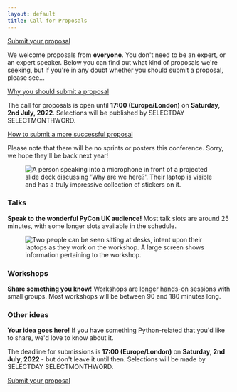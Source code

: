 ```yaml
---
layout: default
title: Call for Proposals
---
```


<a href="https://pretalx.com/pycon-uk-2022/cfp" target="_blank">Submit your proposal</a>

<p>We welcome proposals from <strong>everyone</strong>. You don't need to be an expert, or an expert speaker. Below you can find out what kind of proposals we're seeking, but if you're in any doubt whether you should submit a proposal, please see...</p>

<a href="/call-proposals/why-you-should-submit-proposal/">Why you should submit a proposal</a>

<p>The call for proposals is open until <strong>17:00 (Europe/London)</strong> on <strong>Saturday, 2nd July, 2022</strong>. Selections will be published by SELECTDAY SELECTMONTHWORD.</p>

<a href="/call-proposals/proposal-submission-advice/">How to submit a more successful proposal</a>

<p>Please note that there will be no sprints or posters this conference. Sorry, we hope they'll be back next year!</p>

<style>
  .box_cfp figure {
    float: right;
    max-width: 250px;
    margin-left: 1em;
    margin-bottom: 1em;
  }

  .box_cfp h3 {
    margin-top: 0;
    margin-bottom: 0.5em;
  }

  .box_cfp p:nth-child(3) {
    margin-top: 0.5em;
  }

  h2 {
    margin-top: 3em;
  }
</style>

<div class="box box_blue">
  <figure>
    <img src="/images/mikey_talk.jpg" alt="A person speaking into a microphone in front of a projected slide deck discussing 'Why are we here?'. Their laptop is visible and has a truly impressive collection of stickers on it.">
  </figure>

  <h3>Talks</h3>
  <p><strong>Speak to the wonderful PyCon UK audience!</strong> Most talk slots are around 25 minutes, with some longer slots available in the schedule.</p>
</div>

<div class="box box_red">
  <figure>
    <img src="/images/workshop.jpg" alt="Two people can be seen sitting at desks, intent upon their laptops as they work on the workshop. A large screen shows information pertaining to the workshop.">
  </figure>

  <h3>Workshops</h3>
  <p><strong>Share something you know!</strong> Workshops are longer hands-on sessions with small groups. Most workshops will be between 90 and 180 minutes long.</p>
</div>

<div class="box box_blue">
  <h3>Other ideas</h3>
  <p><strong>Your idea goes here!</strong> If you have something Python-related that you'd like to share, we'd love to know about it.</p>
</div>

<div class="box box_red">
  <p>The deadline for submissions is <strong>17:00 (Europe/London)</strong> on <strong>Saturday, 2nd July, 2022 </strong>- but don't leave it until then. Selections will be made by SELECTDAY SELECTMONTHWORD.</p>
  <a href="https://pretalx.com/pycon-uk-2022/cfp" target="_blank" class="btn btn-warning btn-lg btn-block">Submit your proposal</a>
</div>

